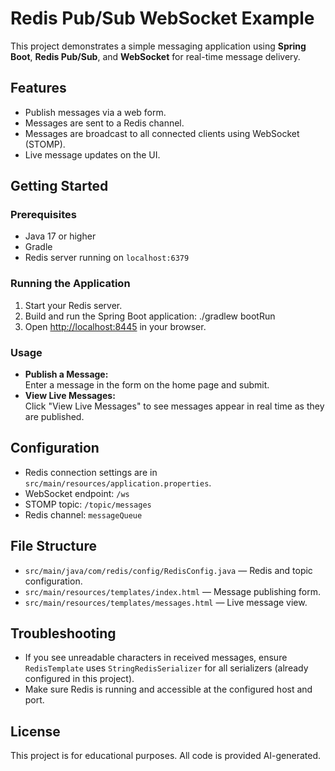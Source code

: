 # Redis Pub/Sub WebSocket Example

This project demonstrates a simple messaging application using **Spring Boot**, **Redis Pub/Sub**, and **WebSocket** for real-time message delivery.

## Features

- Publish messages via a web form.
- Messages are sent to a Redis channel.
- Messages are broadcast to all connected clients using WebSocket (STOMP).
- Live message updates on the UI.

## Getting Started

### Prerequisites

- Java 17 or higher
- Gradle
- Redis server running on `localhost:6379`

### Running the Application

1. Start your Redis server.
2. Build and run the Spring Boot application:
   ./gradlew bootRun
3. Open [http://localhost:8445](http://localhost:8445) in your browser.

### Usage

- **Publish a Message:**  
  Enter a message in the form on the home page and submit.
- **View Live Messages:**  
  Click "View Live Messages" to see messages appear in real time as they are published.

## Configuration

- Redis connection settings are in `src/main/resources/application.properties`.
- WebSocket endpoint: `/ws`
- STOMP topic: `/topic/messages`
- Redis channel: `messageQueue`

## File Structure

- `src/main/java/com/redis/config/RedisConfig.java` — Redis and topic configuration.
- `src/main/resources/templates/index.html` — Message publishing form.
- `src/main/resources/templates/messages.html` — Live message view.

## Troubleshooting

- If you see unreadable characters in received messages, ensure `RedisTemplate` uses `StringRedisSerializer` for all serializers (already configured in this project).
- Make sure Redis is running and accessible at the configured host and port.

## License

This project is for educational purposes. All code is provided AI-generated.
